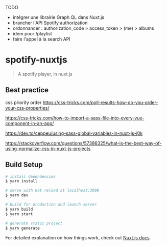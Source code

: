 TODO
- intégrer une librairie Graph QL dans Nuxt.js
- brancher l'API Spotify authorization
- ordonnancer : authorization_code > access_token > (me) > albums
- idem pour /playlist
- faire l'appel à la search API

# spotify-nuxtjs

> A spotify player, in nuxt.js

## Best practice
css priority order
https://css-tricks.com/poll-results-how-do-you-order-your-css-properties/

https://css-tricks.com/how-to-import-a-sass-file-into-every-vue-component-in-an-app/

https://dev.to/ceppeu/using-sass-global-variables-in-nuxt-js-j0k

https://stackoverflow.com/questions/57386325/what-is-the-best-way-of-using-normalize-css-in-nuxt-js-projects

## Build Setup

```bash
# install dependencies
$ yarn install

# serve with hot reload at localhost:3000
$ yarn dev

# build for production and launch server
$ yarn build
$ yarn start

# generate static project
$ yarn generate
```

For detailed explanation on how things work, check out [Nuxt.js docs](https://nuxtjs.org).
